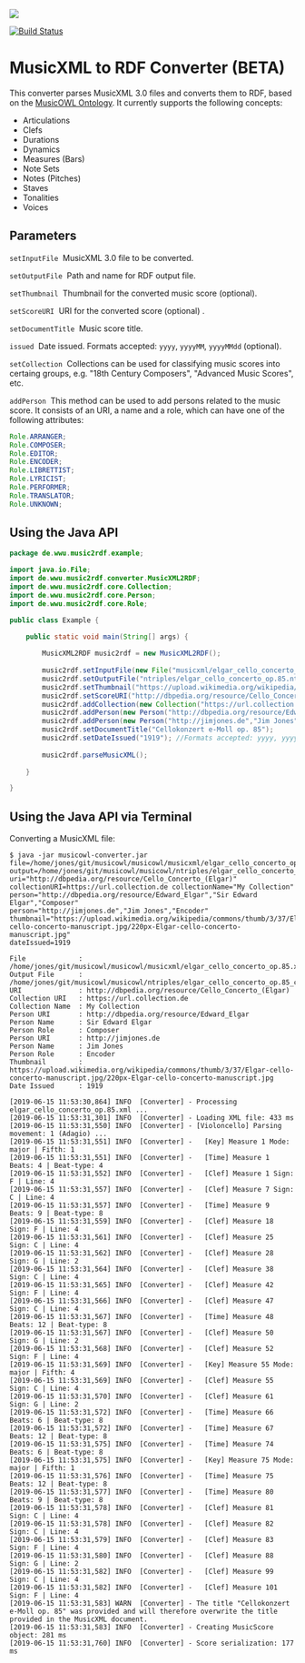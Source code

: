 [![](https://www.uni-muenster.de/imperia/md/images/allgemein/farbunabhaengig/wwu.svg)](https://www.uni-muenster.de/de/)

[![Build Status](https://travis-ci.com/jimjonesbr/musicowl.svg?branch=master)](https://travis-ci.com/jimjonesbr/musicowl)

# MusicXML to RDF Converter (BETA)

This converter parses MusicXML 3.0 files and converts them to RDF, based on the [MusicOWL Ontology](http://linkeddata.uni-muenster.de/ontology/musicscore/mso.owl). It currently supports the following concepts:
 
 * Articulations
 * Clefs
 * Durations
 * Dynamics
 * Measures (Bars)
 * Note Sets
 * Notes (Pitches)
 * Staves
 * Tonalities 
 * Voices

## Parameters

`setInputFile`&nbsp;   MusicXML 3.0 file to be converted.

`setOutputFile`&nbsp;   Path and name for RDF output file.

`setThumbnail`&nbsp;   Thumbnail for the converted music score (optional).

`setScoreURI`&nbsp;   URI for the converted score (optional) .

`setDocumentTitle`&nbsp;   Music score title.

`issued`&nbsp;   Date issued. Formats accepted: `yyyy`, `yyyyMM`, `yyyyMMdd` (optional).

`setCollection`&nbsp;   Collections can be used for classifying music scores into certaing groups, e.g. "18th Century Composers", "Advanced Music Scores", etc.

`addPerson`&nbsp;   This method can be used to add persons related to the music score. It consists of an URI, a name and a role, which can have one of the following attributes:

```java
Role.ARRANGER;
Role.COMPOSER;
Role.EDITOR;
Role.ENCODER;
Role.LIBRETTIST;
Role.LYRICIST;
Role.PERFORMER;
Role.TRANSLATOR;
Role.UNKNOWN;
```


## Using the Java API

```java
package de.wwu.music2rdf.example;

import java.io.File;
import de.wwu.music2rdf.converter.MusicXML2RDF;
import de.wwu.music2rdf.core.Collection;
import de.wwu.music2rdf.core.Person;
import de.wwu.music2rdf.core.Role;

public class Example {

	public static void main(String[] args) {
				
		MusicXML2RDF music2rdf = new MusicXML2RDF();
			
		music2rdf.setInputFile(new File("musicxml/elgar_cello_concerto_op.85.xml"));
		music2rdf.setOutputFile("ntriples/elgar_cello_concerto_op.85.nt");
		music2rdf.setThumbnail("https://upload.wikimedia.org/wikipedia/commons/thumb/3/37/Elgar-cello-concerto-manuscript.jpg/220px-Elgar-cello-concerto-manuscript.jpg");
		music2rdf.setScoreURI("http://dbpedia.org/resource/Cello_Concerto_(Elgar)");
		music2rdf.addCollection(new Collection("https://url.collection.de","Great Composers"));
		music2rdf.addPerson(new Person("http://dbpedia.org/resource/Edward_Elgar","Sir Edward William Elgar",Role.COMPOSER));
		music2rdf.addPerson(new Person("http://jimjones.de","Jim Jones",Role.ENCODER));		
		music2rdf.setDocumentTitle("Cellokonzert e-Moll op. 85");
		music2rdf.setDateIssued("1919"); //Formats accepted: yyyy, yyyyMM, yyyyMMdd.
		
		music2rdf.parseMusicXML();
		
	}

}

```

## Using the Java API via Terminal
Converting a MusicXML file:

```shell
$ java -jar musicowl-converter.jar 
file=/home/jones/git/musicowl/musicowl/musicxml/elgar_cello_concerto_op.85.xml 
output=/home/jones/git/musicowl/musicowl/ntriples/elgar_cello_concerto_op.85.nt 
uri="http://dbpedia.org/resource/Cello_Concerto_(Elgar)" 
collectionURI=https://url.collection.de collectionName="My Collection" 
person="http://dbpedia.org/resource/Edward_Elgar","Sir Edward Elgar","Composer" 
person="http://jimjones.de","Jim Jones","Encoder" 
thumbnail="https://upload.wikimedia.org/wikipedia/commons/thumb/3/37/Elgar-cello-concerto-manuscript.jpg/220px-Elgar-cello-concerto-manuscript.jpg" 
dateIssued=1919

File 	         : /home/jones/git/musicowl/musicowl/musicxml/elgar_cello_concerto_op.85.xml
Output File      : /home/jones/git/musicowl/musicowl/ntriples/elgar_cello_concerto_op.85_console.nt
URI 	         : http://dbpedia.org/resource/Cello_Concerto_(Elgar)
Collection URI   : https://url.collection.de
Collection Name  : My Collection
Person URI       : http://dbpedia.org/resource/Edward_Elgar
Person Name      : Sir Edward Elgar
Person Role      : Composer
Person URI       : http://jimjones.de
Person Name      : Jim Jones
Person Role      : Encoder
Thumbnail        : https://upload.wikimedia.org/wikipedia/commons/thumb/3/37/Elgar-cello-concerto-manuscript.jpg/220px-Elgar-cello-concerto-manuscript.jpg
Date Issued      : 1919

[2019-06-15 11:53:30,864] INFO  [Converter] - Processing elgar_cello_concerto_op.85.xml ...
[2019-06-15 11:53:31,301] INFO  [Converter] - Loading XML file: 433 ms
[2019-06-15 11:53:31,550] INFO  [Converter] - [Violoncello] Parsing movement: 1 (Adagio) ... 
[2019-06-15 11:53:31,551] INFO  [Converter] - 	[Key] Measure 1 Mode: major | Fifth: 1
[2019-06-15 11:53:31,551] INFO  [Converter] - 	[Time] Measure 1 Beats: 4 | Beat-type: 4
[2019-06-15 11:53:31,552] INFO  [Converter] - 	[Clef] Measure 1 Sign: F | Line: 4
[2019-06-15 11:53:31,557] INFO  [Converter] - 	[Clef] Measure 7 Sign: C | Line: 4
[2019-06-15 11:53:31,557] INFO  [Converter] - 	[Time] Measure 9 Beats: 9 | Beat-type: 8
[2019-06-15 11:53:31,559] INFO  [Converter] - 	[Clef] Measure 18 Sign: F | Line: 4
[2019-06-15 11:53:31,561] INFO  [Converter] - 	[Clef] Measure 25 Sign: C | Line: 4
[2019-06-15 11:53:31,562] INFO  [Converter] - 	[Clef] Measure 28 Sign: G | Line: 2
[2019-06-15 11:53:31,564] INFO  [Converter] - 	[Clef] Measure 38 Sign: C | Line: 4
[2019-06-15 11:53:31,565] INFO  [Converter] - 	[Clef] Measure 42 Sign: F | Line: 4
[2019-06-15 11:53:31,566] INFO  [Converter] - 	[Clef] Measure 47 Sign: C | Line: 4
[2019-06-15 11:53:31,567] INFO  [Converter] - 	[Time] Measure 48 Beats: 12 | Beat-type: 8
[2019-06-15 11:53:31,567] INFO  [Converter] - 	[Clef] Measure 50 Sign: G | Line: 2
[2019-06-15 11:53:31,568] INFO  [Converter] - 	[Clef] Measure 52 Sign: F | Line: 4
[2019-06-15 11:53:31,569] INFO  [Converter] - 	[Key] Measure 55 Mode: major | Fifth: 4
[2019-06-15 11:53:31,569] INFO  [Converter] - 	[Clef] Measure 55 Sign: C | Line: 4
[2019-06-15 11:53:31,570] INFO  [Converter] - 	[Clef] Measure 61 Sign: G | Line: 2
[2019-06-15 11:53:31,572] INFO  [Converter] - 	[Time] Measure 66 Beats: 6 | Beat-type: 8
[2019-06-15 11:53:31,572] INFO  [Converter] - 	[Time] Measure 67 Beats: 12 | Beat-type: 8
[2019-06-15 11:53:31,575] INFO  [Converter] - 	[Time] Measure 74 Beats: 6 | Beat-type: 8
[2019-06-15 11:53:31,575] INFO  [Converter] - 	[Key] Measure 75 Mode: major | Fifth: 1
[2019-06-15 11:53:31,576] INFO  [Converter] - 	[Time] Measure 75 Beats: 12 | Beat-type: 8
[2019-06-15 11:53:31,577] INFO  [Converter] - 	[Time] Measure 80 Beats: 9 | Beat-type: 8
[2019-06-15 11:53:31,578] INFO  [Converter] - 	[Clef] Measure 81 Sign: C | Line: 4
[2019-06-15 11:53:31,578] INFO  [Converter] - 	[Clef] Measure 82 Sign: C | Line: 4
[2019-06-15 11:53:31,579] INFO  [Converter] - 	[Clef] Measure 83 Sign: F | Line: 4
[2019-06-15 11:53:31,580] INFO  [Converter] - 	[Clef] Measure 88 Sign: G | Line: 2
[2019-06-15 11:53:31,582] INFO  [Converter] - 	[Clef] Measure 99 Sign: C | Line: 4
[2019-06-15 11:53:31,582] INFO  [Converter] - 	[Clef] Measure 101 Sign: F | Line: 4
[2019-06-15 11:53:31,583] WARN  [Converter] - The title "Cellokonzert e-Moll op. 85" was provided and will therefore overwrite the title provided in the MusicXML document.
[2019-06-15 11:53:31,583] INFO  [Converter] - Creating MusicScore object: 281 ms
[2019-06-15 11:53:31,760] INFO  [Converter] - Score serialization: 177 ms

```
